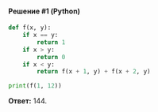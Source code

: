 #### Решение #1 (Python)
```python
def f(x, y):
	if x == y:
		return 1
	if x > y:
		return 0
	if x < y:
		return f(x + 1, y) + f(x + 2, y)

print(f(1, 12))
```
**Ответ:** 144.
